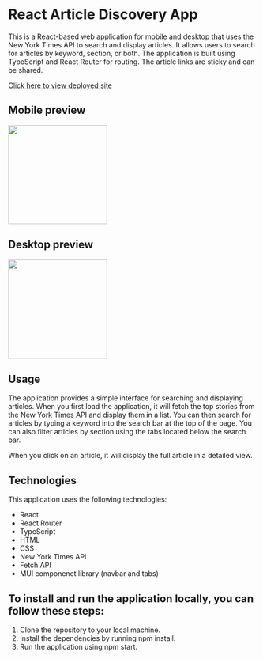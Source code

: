 # React Article Discovery App
This is a React-based web application for mobile and desktop that uses the New York Times API to search and display articles. It allows users to search for articles by keyword, section, or both. The application is built using TypeScript and React Router for routing. The article links are sticky and can be shared. 

[Click here to view deployed site](https://reader-app-ten.vercel.app/)

## Mobile preview
<img align="center" height="200rem" src="https://user-images.githubusercontent.com/110144802/222586007-416f5d57-331f-4f67-9779-feae89cefc75.gif"/>

## Desktop preview
<img align="center" height="200rem" src="https://user-images.githubusercontent.com/110144802/222587120-fc8954c4-df66-4086-901b-ffe850cacca6.gif"/>

## Usage
The application provides a simple interface for searching and displaying articles. When you first load the application, it will fetch the top stories from the New York Times API and display them in a list. You can then search for articles by typing a keyword into the search bar at the top of the page. You can also filter articles by section using the tabs located below the search bar.

When you click on an article, it will display the full article in a detailed view.

## Technologies
This application uses the following technologies:

- React
- React Router
- TypeScript
- HTML
- CSS
- New York Times API
- Fetch API
- MUI componenet library (navbar and tabs)

## To install and run the application locally, you can follow these steps:

1. Clone the repository to your local machine.
2. Install the dependencies by running npm install.
3. Run the application using npm start.
